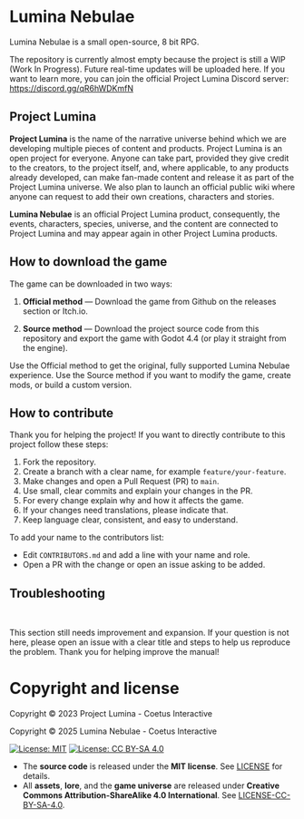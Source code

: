 # Lumina Nebulae
Lumina Nebulae is a small open-source, 8 bit RPG.

The repository is currently almost empty because the project is still a WIP (Work In Progress). Future real-time updates will be uploaded here. If you want to learn more, you can join the official Project Lumina Discord server:
https://discord.gg/qR6hWDKmfN

## Project Lumina

**Project Lumina** is the name of the narrative universe behind which we are developing multiple pieces of content and products. Project Lumina is an open project for everyone. Anyone can take part, provided they give credit to the creators, to the project itself, and, where applicable, to any products already developed, can make fan-made content and release it as part of the Project Lumina universe. We also plan to launch an official public wiki where anyone can request to add their own creations, characters and stories.

**Lumina Nebulae** is an official Project Lumina product, consequently, the events, characters, species, universe, and the content are connected to Project Lumina and may appear again in other Project Lumina products.

## How to download the game

The game can be downloaded in two ways:

1. **Official method** — Download the game from Github on the releases section or Itch.io.

2. **Source method** — Download the project source code from this repository and export the game with Godot 4.4 (or play it straight from the engine).

Use the Official method to get the original, fully supported Lumina Nebulae experience. Use the Source method if you want to modify the game, create mods, or build a custom version.

## How to contribute

Thank you for helping the project! If you want to directly contribute to this project follow these steps:

1. Fork the repository.
2. Create a branch with a clear name, for example `feature/your-feature`.
3. Make changes and open a Pull Request (PR) to `main`.
4. Use small, clear commits and explain your changes in the PR.
5. For every change explain why and how it affects the game.
6. If your changes need translations, please indicate that.
7. Keep language clear, consistent, and easy to understand.

To add your name to the contributors list:
- Edit `CONTRIBUTORS.md` and add a line with your name and role.
- Open a PR with the change or open an issue asking to be added.

## Troubleshooting
‎

This section still needs improvement and expansion. If your question is not here, please open an issue with a clear title and steps to help us reproduce the problem. Thank you for helping improve the manual!

# Copyright and license

Copyright © 2023 Project Lumina - Coetus Interactive

Copyright © 2025 Lumina Nebulae - Coetus Interactive

[![License: MIT](https://img.shields.io/badge/License-MIT-yellow.svg)](https://opensource.org/licenses/MIT)
[![License: CC BY-SA 4.0](https://img.shields.io/badge/License-CC_BY--SA_4.0-lightgrey.svg)](https://creativecommons.org/licenses/by-sa/4.0/)

- The **source code** is released under the **MIT license**. See [LICENSE](./LICENSE) for details.
- All **assets**, **lore**, and the **game universe** are released under **Creative Commons Attribution-ShareAlike 4.0 International**. See [LICENSE-CC-BY-SA-4.0](LICENSE-CONTENT).

